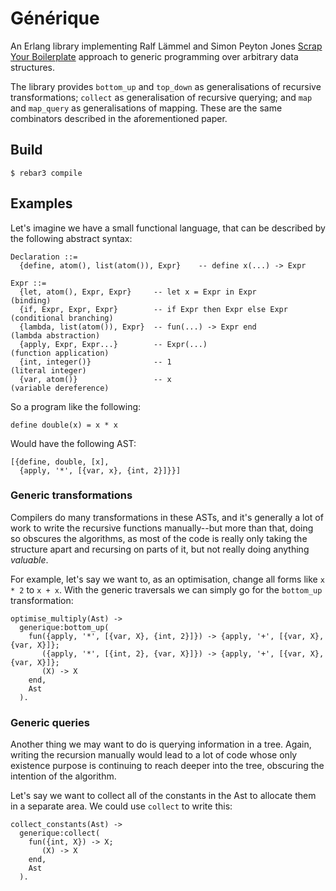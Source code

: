 Générique
=========

An Erlang library implementing Ralf Lämmel and Simon Peyton Jones [Scrap Your Boilerplate](https://www.microsoft.com/en-us/research/wp-content/uploads/2003/01/hmap.pdf) approach to generic programming over arbitrary data structures.

The library provides `bottom_up` and `top_down` as generalisations of recursive transformations; `collect` as generalisation of recursive querying; and `map` and `map_query` as generalisations of mapping. These are the same combinators described in the aforementioned paper.

## Build

    $ rebar3 compile

## Examples

Let's imagine we have a small functional language, that can be described by the following abstract syntax:

```
Declaration ::=
  {define, atom(), list(atom()), Expr}    -- define x(...) -> Expr

Expr ::=
  {let, atom(), Expr, Expr}     -- let x = Expr in Expr           (binding)
  {if, Expr, Expr, Expr}        -- if Expr then Expr else Expr    (conditional branching)
  {lambda, list(atom()), Expr}  -- fun(...) -> Expr end           (lambda abstraction)
  {apply, Expr, Expr...}        -- Expr(...)                      (function application)
  {int, integer()}              -- 1                              (literal integer)
  {var, atom()}                 -- x                              (variable dereference)
```

So a program like the following:

```
define double(x) = x * x
```

Would have the following AST:

```
[{define, double, [x],
  {apply, '*', [{var, x}, {int, 2}]}}]
```

### Generic transformations

Compilers do many transformations in these ASTs, and it's generally a lot of work to write the recursive functions manually--but more than that, doing so obscures the algorithms, as most of the code is really only taking the structure apart and recursing on parts of it, but not really doing anything *valuable*.

For example, let's say we want to, as an optimisation, change all forms like `x * 2` to `x + x`. With the generic traversals we can simply go for the `bottom_up` transformation:

```
optimise_multiply(Ast) ->
  generique:bottom_up(
    fun({apply, '*', [{var, X}, {int, 2}]}) -> {apply, '+', [{var, X}, {var, X}]};
       ({apply, '*', [{int, 2}, {var, X}]}) -> {apply, '+', [{var, X}, {var, X}]};
       (X) -> X
    end,
    Ast
  ).
```


### Generic queries

Another thing we may want to do is querying information in a tree. Again, writing the recursion manually would lead to a lot of code whose only existence purpose is continuing to reach deeper into the tree, obscuring the intention of the algorithm.

Let's say we want to collect all of the constants in the Ast to allocate them in a separate area. We could use `collect` to write this:

```
collect_constants(Ast) ->
  generique:collect(
    fun({int, X}) -> X;
       (X) -> X
    end,
    Ast
  ).
```

